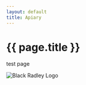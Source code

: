 ```yaml
---
layout: default
title: Apiary
---
```

# {{ page.title }}

test page

![Black Radley Logo](/img/BRLogo.jpg)